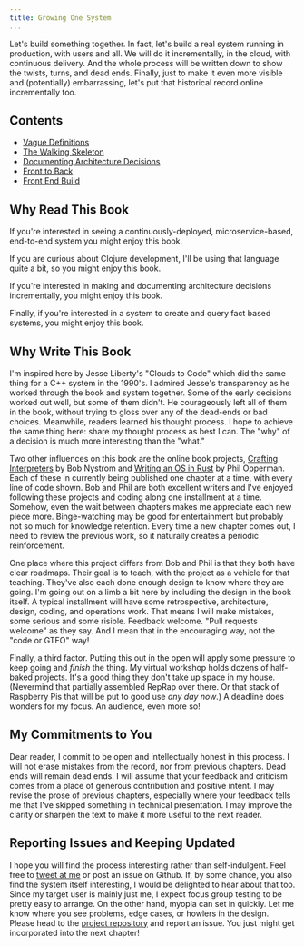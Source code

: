 ```yaml
---
title: Growing One System
...
```



<section>

Let's build something together. In fact, let's build a real system running in production, with users and all. We will do it incrementally, in the cloud, with continuous delivery. And the whole process will be written down to show the twists, turns, and dead ends. Finally, just to make it even more visible and (potentially) embarrassing, let's put that historical record online incrementally too.

</section>

## Contents

   - [Vague Definitions](01-definitions.html)
   - [The Walking Skeleton](02-walking-skeleton.html)
   - [Documenting Architecture Decisions](03-documenting-architecture-decisions.html)
   - [Front to Back](04-reframe-for-front-end.html)
   - [Front End Build](05-front-end-build.html)

## Why Read This Book

If you're interested in seeing a continuously-deployed, microservice-based,
end-to-end system you might enjoy this book.

If you are curious about Clojure development, I'll be using that language quite
a bit, so you might enjoy this book.

If you're interested in making and documenting architecture decisions
incrementally, you might enjoy this book.

Finally, if you're interested in a system to create and query fact based
systems, you might enjoy this book.

## Why Write This Book

I'm inspired here by Jesse Liberty's "Clouds to Code" which did the same thing
for a C++ system in the 1990's. I admired Jesse's transparency as he worked
through the book and system together. Some of the early decisions worked out
well, but some of them didn't. He courageously left all of them in the book,
without trying to gloss over any of the dead-ends or bad choices. Meanwhile,
readers learned his thought process. I hope to achieve the same thing here:
share my thought process as best I can. The "why" of a decision is much more
interesting than the "what."

Two other influences on this book are the online book projects, [Crafting
Interpreters](http://craftinginterpreters.com/) by Bob Nystrom and [Writing an
OS in Rust](https://os.phil-opp.com/) by Phil Opperman. Each of these in
currently being published one chapter at a time, with every line of code shown.
Bob and Phil are both excellent writers and I've enjoyed following these
projects and coding along one installment at a time. Somehow, even the wait
between chapters makes me appreciate each new piece more. Binge-watching may be
good for entertainment but probably not so much for knowledge retention. Every
time a new chapter comes out, I need to review the previous work, so it
naturally creates a periodic reinforcement.

One place where this project differs from Bob and Phil is that they both have
clear roadmaps. Their goal is to teach, with the project as a vehicle for that
teaching. They've also each done enough design to know where they are going. I'm
going out on a limb a bit here by including the design in the book itself. A
typical installment will have some retrospective, architecture, design, coding,
and operations work. That means I will make mistakes, some serious and some
risible. Feedback welcome. "Pull requests welcome" as they say. And I mean that
in the encouraging way, not the "code or GTFO" way!

Finally, a third factor. Putting this out in the open will apply some pressure
to keep going and _finish_ the thing. My virtual workshop holds dozens of
half-baked projects. It's a good thing they don't take up space in my house.
(Nevermind that partially assembled RepRap over there. Or that stack of
Raspberry Pis that will be put to good use _any day now_.) A deadline does
wonders for my focus. An audience, even more so!

## My Commitments to You

Dear reader, I commit to be open and intellectually honest in this process. I
will not erase mistakes from the record, nor from previous chapters. Dead ends
will remain dead ends. I will assume that your feedback and criticism comes from
a place of generous contribution and positive intent. I may revise the prose of
previous chapters, especially where your feedback tells me that I've skipped
something in technical presentation. I may improve the clarity or sharpen the
text to make it more useful to the next reader.

## Reporting Issues and Keeping Updated

I hope you will find the process interesting rather than self-indulgent. Feel
free to [tweet at me](https://twitter.com/mtnygard) or post an issue on Github.
If, by some chance, you also find the system itself interesting, I would be
delighted to hear about that too. Since my target user is mainly just me, I
expect focus group testing to be pretty easy to arrange. On the other hand,
myopia can set in quickly. Let me know where you see problems, edge cases, or
howlers in the design. Please head to the [project
repository](https://github.com/mtnygard/growing-one-system) and report an issue.
You just might get incorporated into the next chapter!
